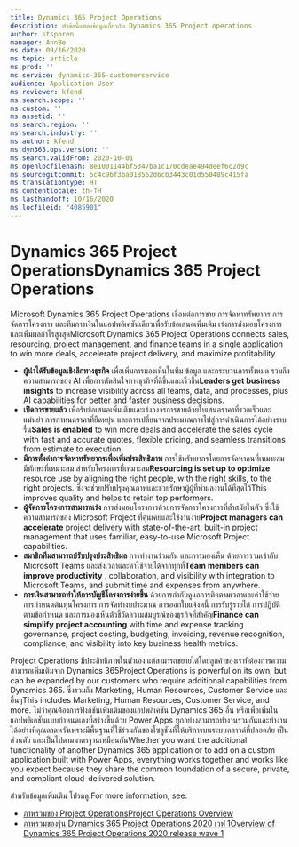 ```yaml
---
title: Dynamics 365 Project Operations
description: หัวข้อนี้แสดงข้อมูลเกี่ยวกับ Dynamics 365 Project operations
author: stsporen
manager: AnnBe
ms.date: 09/16/2020
ms.topic: article
ms.prod: ''
ms.service: dynamics-365-customerservice
audience: Application User
ms.reviewer: kfend
ms.search.scope: ''
ms.custom: ''
ms.assetid: ''
ms.search.region: ''
ms.search.industry: ''
ms.author: kfend
ms.dyn365.ops.version: ''
ms.search.validFrom: 2020-10-01
ms.openlocfilehash: 8e1001144bf5347ba1c170cdeae494deef6c2d9c
ms.sourcegitcommit: 5c4c9bf3ba018562d6cb3443c01d550489c415fa
ms.translationtype: HT
ms.contentlocale: th-TH
ms.lasthandoff: 10/16/2020
ms.locfileid: "4085901"
---
```

# <a name="dynamics-365-project-operations"></a><span data-ttu-id="4a6ed-103">Dynamics 365 Project Operations</span><span class="sxs-lookup"><span data-stu-id="4a6ed-103">Dynamics 365 Project Operations</span></span>

<span data-ttu-id="4a6ed-104">Microsoft Dynamics 365 Project Operations เชื่อมต่อการขาย การจัดหาทรัพยากร การจัดการโครงการ และทีมการเงินในแอปพลิเคชันเดียวเพื่อรับข้อเสนอเพิ่มเติม เร่งการส่งมอบโครงการ และเพิ่มผลกำไรสูงสุด</span><span class="sxs-lookup"><span data-stu-id="4a6ed-104">Microsoft Dynamics 365 Project Operations connects sales, resourcing, project management, and finance teams in a single application to win more deals, accelerate project delivery, and maximize profitability.</span></span>

-   <span data-ttu-id="4a6ed-105">**ผู้นำได้รับข้อมูลเชิงลึกทางธุรกิจ** เพื่อเพิ่มการมองเห็นในทีม ข้อมูล และกระบวนการทั้งหมด รวมถึงความสามารถของ AI เพื่อการตัดสินใจทางธุรกิจที่ดีขึ้นและเร็วขึ้น</span><span class="sxs-lookup"><span data-stu-id="4a6ed-105">**Leaders get business insights** to increase visibility across all teams, data, and processes, plus AI capabilities for better and faster business decisions.</span></span>
-   <span data-ttu-id="4a6ed-106">**เปิดการขายแล้ว** เพื่อรับข้อเสนอเพิ่มเติมและเร่งวงจรการขายด้วยใบเสนอราคาที่รวดเร็วและแม่นยำ การกำหนดราคาที่ยืดหยุ่น และการเปลี่ยนจากประมาณการไปสู่การดำเนินการได้อย่างราบรื่น</span><span class="sxs-lookup"><span data-stu-id="4a6ed-106">**Sales is enabled** to win more deals and accelerate the sales cycle with fast and accurate quotes, flexible pricing, and seamless transitions from estimate to execution.</span></span>
-   <span data-ttu-id="4a6ed-107">**มีการตั้งค่าการจัดหาทรัพยากรเพื่อเพิ่มประสิทธิภาพ** การใช้ทรัพยากรโดยการจัดหาคนที่เหมาะสม มีทักษะที่เหมาะสม สำหรับโครงการที่เหมาะสม</span><span class="sxs-lookup"><span data-stu-id="4a6ed-107">**Resourcing is set up to optimize** resource use by aligning the right people, with the right skills, to the right projects.</span></span> <span data-ttu-id="4a6ed-108">ซึ่งจะช่วยปรับปรุงคุณภาพและช่วยรักษาผู้ผู้ที่ทำผลงานได้ที่สุดไว้</span><span class="sxs-lookup"><span data-stu-id="4a6ed-108">This improves quality and helps to retain top performers.</span></span>
-   <span data-ttu-id="4a6ed-109">**ผู้จัดการโครงการสามารถเร่ง** การส่งมอบโครงการด้วยการจัดการโครงการที่ล้ำสมัยในตัว ซึ่งใช้ความสามารถของ Microsoft Project ที่คุ้นเคยและใช้งานง่าย</span><span class="sxs-lookup"><span data-stu-id="4a6ed-109">**Project managers can accelerate** project delivery with state-of-the-art, built-in project management that uses familiar, easy-to-use Microsoft Project capabilities.</span></span>
-   <span data-ttu-id="4a6ed-110">**สมาชิกทีมสามารถปรับปรุงประสิทธิผล** การทำงานร่วมกัน และการมองเห็น ด้วยการรวมเข้ากับ Microsoft Teams และส่งเวลาและค่าใช้จ่ายได้จากทุกที่</span><span class="sxs-lookup"><span data-stu-id="4a6ed-110">**Team members can improve productivity** , collaboration, and visibility with integration to Microsoft Teams, and submit time and expenses from anywhere.</span></span>
-   <span data-ttu-id="4a6ed-111">**การเงินสามารถทำให้การบัญชีโครงการง่ายขึ้น** ด้วยการกำกับดูแลการติดตามเวลาและค่าใช้จ่าย การกำหนดต้นทุนโครงการ การจัดทำงบประมาณ การออกใบแจ้งหนี้ การรับรู้รายได้ การปฏิบัติตามข้อกำหนด และการมองเห็นตัวชี้วัดความสมบูรณ์ของธุรกิจที่สำคัญ</span><span class="sxs-lookup"><span data-stu-id="4a6ed-111">**Finance can simplify project accounting** with time and expense tracking governance, project costing, budgeting, invoicing, revenue recognition, compliance, and visibility into key business health metrics.</span></span>

<span data-ttu-id="4a6ed-112">Project Operations มีประสิทธิภาพในตัวเอง แต่สามารถขยายได้โดยลูกค้าของเราที่ต้องการความสามารถเพิ่มเติมจาก Dynamics 365</span><span class="sxs-lookup"><span data-stu-id="4a6ed-112">Project Operations is powerful on its own, but can be expanded by our customers who require additional capabilities from Dynamics 365.</span></span> <span data-ttu-id="4a6ed-113">ซึ่งรวมถึง Marketing, Human Resources, Customer Service และอื่นๆ</span><span class="sxs-lookup"><span data-stu-id="4a6ed-113">This includes Marketing, Human Resources, Customer Service, and more.</span></span> <span data-ttu-id="4a6ed-114">ไม่ว่าคุณต้องการฟังก์ชันเพิ่มเติมของแอปพลิเคชัน Dynamics 365 อื่น หรือเพื่อเพิ่มในแอปพลิเคชันแบบกำหนดเองที่สร้างขึ้นด้วย Power Apps ทุกอย่างสามารถทำงานร่วมกันและทำงานได้อย่างที่คุณคาดหวังเพราะมีพื้นฐานที่ใช้ร่วมกันของโซลูชันที่ให้บริการบนระบบคลาวด์ที่ปลอดภัย เป็นส่วนตัว และเป็นไปตามมาตรฐานเหมือนกัน</span><span class="sxs-lookup"><span data-stu-id="4a6ed-114">Whether you want the additional functionality of another Dynamics 365 application or to add on a custom application built with Power Apps, everything works together and works like you expect because they share the common foundation of a secure, private, and compliant cloud-delivered solution.</span></span>

<span data-ttu-id="4a6ed-115">สำหรับข้อมูลเพิ่มเติม โปรดดู:</span><span class="sxs-lookup"><span data-stu-id="4a6ed-115">For more information, see:</span></span>

- [<span data-ttu-id="4a6ed-116">ภาพรวมของ Project Operations</span><span class="sxs-lookup"><span data-stu-id="4a6ed-116">Project Operations Overview</span></span>](https://dynamics.microsoft.com/en-us/project-operations/overview/)
- [<span data-ttu-id="4a6ed-117">ภาพรวมของรุ่น Dynamics 365 Project Operations 2020 เวฟ 1</span><span class="sxs-lookup"><span data-stu-id="4a6ed-117">Overview of Dynamics 365 Project Operations 2020 release wave 1</span></span>](https://docs.microsoft.com/dynamics365-release-plan/2020wave1/dynamics365-project-operations/)

